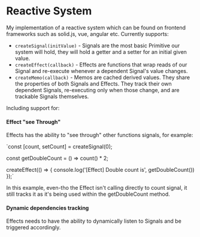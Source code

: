 # Reactive System

My implementation of a reactive system which can be found on frontend frameworks such as solid.js, vue, angular etc.
Currently supports:

- `createSignal(initValue)` - Signals are the most basic Primitive our system will hold, they will hold a getter and a setter for an initial given value.
- `createEffect(callback)` - Effects are functions that wrap reads of our Signal and re-execute whenever a dependent Signal's value changes.
- `createMemo(callback)` - Memos are cached derived values. They share the properties of both Signals and Effects. They track their own dependent Signals, re-executing only when those change, and are trackable Signals themselves.

Including support for:

#### Effect "see Through"

Effects has the ability to "see through" other functions signals, for example:

`const [count, setCount] = createSignal(0);

const getDoubleCount = () => count() * 2;

createEffect(() => {
  console.log('[Effect] Double count is', getDoubleCount())
});`

In this example, even-tho the Effect isn't calling directly to count signal, it still tracks it as it's being used within the getDoubleCount method.

#### Dynamic dependencies tracking

Effects needs to have the ability to dynamically listen to Signals and be triggered accordingly.
